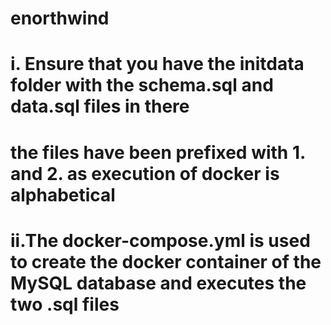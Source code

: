 # enorthwind
# i. Ensure that you have the initdata folder with the schema.sql and data.sql files in there
#    the files have been prefixed with 1. and 2. as execution of docker is alphabetical
# ii.The docker-compose.yml is used to create the docker container of the MySQL database and executes the two .sql files 
